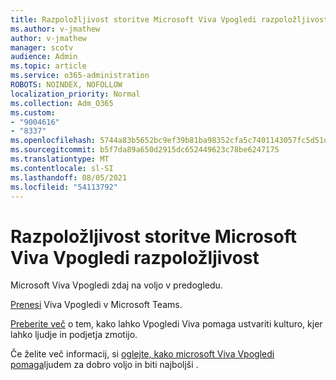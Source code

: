 ```yaml
---
title: Razpoložljivost storitve Microsoft Viva Vpogledi razpoložljivost
ms.author: v-jmathew
author: v-jmathew
manager: scotv
audience: Admin
ms.topic: article
ms.service: o365-administration
ROBOTS: NOINDEX, NOFOLLOW
localization_priority: Normal
ms.collection: Adm_O365
ms.custom:
- "9004616"
- "8337"
ms.openlocfilehash: 5744a83b5652bc9ef39b81ba98352cfa5c7401143057fc5d51d164757413a6d0
ms.sourcegitcommit: b5f7da89a650d2915dc652449623c78be6247175
ms.translationtype: MT
ms.contentlocale: sl-SI
ms.lasthandoff: 08/05/2021
ms.locfileid: "54113792"
---
```

# <a name="microsoft-viva-insights-availability"></a>Razpoložljivost storitve Microsoft Viva Vpogledi razpoložljivost

Microsoft Viva Vpogledi zdaj na voljo v predogledu.

[Prenesi](https://aka.ms/InsightsDocumentation) Viva Vpogledi v Microsoft Teams.

[Preberite več](https://aka.ms/VivaInsights) o tem, kako lahko Vpogledi Viva pomaga ustvariti kulturo, kjer lahko ljudje in podjetja zmotijo.

Če želite več informacij, si [oglejte, kako microsoft Viva Vpogledi pomaga](https://techcommunity.microsoft.com/t5/microsoft-viva-blog/microsoft-viva-insights-helps-people-nurture-wellbeing-and-be/ba-p/2107010)ljudem za dobro voljo in biti najboljši .
